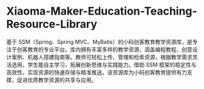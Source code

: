 # Xiaoma-Maker-Education-Teaching-Resource-Library
基于 SSM（Spring、Spring MVC、MyBatis）的小码创客教育教学资源库，是专注于创客教育的专业平台。库内拥有丰富多样的教学资源，涵盖编程教程、创意设计案例、机器人搭建指南等。教师可轻松上传、管理和检索资源，根据教学需求灵活选用。学生能自主学习，拓展创新思维与实践能力。借助 SSM 框架的稳定性与高效性，实现资源的快速存储与精准推送。该资源库为小码创客教育提供有力支撑，促进优质教学资源的共享与应用。 
